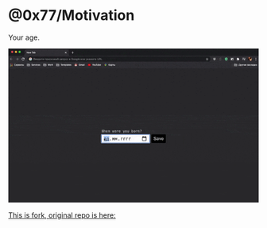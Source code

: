 # @0x77/Motivation

Your age.

![](preview.gif)

[This is fork, original repo is here:](https://github.com/maccman/motivation)
